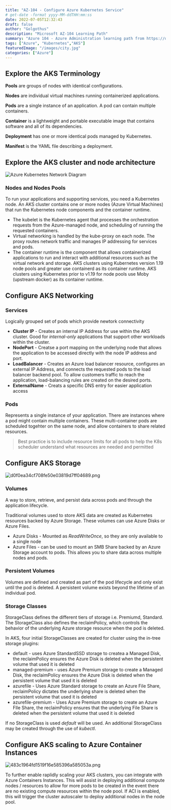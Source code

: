 ```yaml
---
title: "AZ-104 - Configure Azure Kubernetes Service"
# get-date -format yyyy-MM-ddTHH:mm:ss
date: 2022-07-05T12:32:43
draft: false
author: "Golgothus"
description: "Microsoft AZ-104 Learning Path"
summary: "Azure 104 - Azure Administration learning path from https://docs.microsoft.com/en-us/learn/certifications/exams/az-104"
tags: ["Azure", "Kubernetes","AKS"]
featuredImage: "/images/city.jpg"
categories: ["Azure"]
---
```


## Explore the AKS Terminology
**Pools** are groups of nodes with identical configurations.

**Nodes** are individual virtual machines running containerized applications.

**Pods** are a single instance of an application. A pod can contain multiple containers.

**Container** is a lightweight and portable executable image that contains software and all of its dependencies.

**Deployment** has one or more identical pods managed by Kubernetes.

**Manifest** is the YAML file describing a deployment.

## Explore the AKS cluster and node architecture
![Azure Kubernetes Network Diagram](../_resources/e49796a80738ad5d6e75f2f475b746d5-1.png)

### Nodes and Nodes Pools

To run your applications and supporting services, you need a Kubernetes node. An AKS cluster contains one or more nodes (Azure Virtual Machines) that run the Kubernetes node components and the container runtime.

- The kubelet is the Kubernetes agent that processes the orchestration requests from the Azure-managed node, and scheduling of running the requested containers.
- Virtual networking is handled by the kube-proxy on each node. The proxy routes network traffic and manages IP addressing for services and pods.
- The container runtime is the component that allows containerized applications to run and interact with additional resources such as the virtual network and storage. AKS clusters using Kubernetes version 1.19 node pools and greater use containerd as its container runtime. AKS clusters using Kubernetes prior to v1.19 for node pools use Moby (upstream docker) as its container runtime.

## Configure AKS Networking

### Services
Logically grouped set of pods which provide newtork connectivity

- **Cluster IP** - Creates an internal IP Address for use within the AKS cluster. Good for *internal-only* applications that support other workloads within the cluster.
- **NodePort** - Creatse a port mapping on the underlying node that allows the application to be accessed directly with the node IP address and port.
- **LoadBalancer** - Creates an Azure load balancer resource, configures an external IP Address, and connects the requested pods to the load balancer backend pool. To allow customers traffic to reach the application, load-balancing rules are created on the desired ports.
- **ExternalName** - Creats a specific DNS entry for easier application access

### Pods
Represents a single instance of your application. There are instances where a pod might contain multiple containers. These multi-container pods are scheduled togehter on the same node, and allow containers to share related resources.

> Best practice is to include resource limits for all pods to help the K8s scheduler understand what resources are needed and permitted

## Configure AKS Storage

![d0f0ea34cf708fe50e03819d7ff04689.png](../_resources/d0f0ea34cf708fe50e03819d7ff04689-1.png)

### Volumes
A way to store, retrieve, and persist data across pods and through the application lifecycle.

Traditional volumes used to store AKS data are created as Kubernetes resources backed by Azure Storage. These volumes can use Azure Disks or Azure Files.

- Azure Disks - Mounted as *ReadWriteOnce*, so they are only available to a single node
- Azure Files - can be used to mount an SMB Share backed by an Azure Storage account to pods. This allows you to share data across multiple nodes and pods.

### Persistent Volumes
Volumes are defined and created as part of the pod lifecycle and only exist until the pod is deleted. A persistent volume exists beyond the lifetime of an individual pod.

### Storage Classes
StorageClass defines the different tiers of storage i.e. Premiumd, Standard. The StorageClass also defines the reclaimPolicy, which controls the behavior of the underlying Azure storage resource when the pod is deleted.

In AKS, four initial StorageClasses are created for cluster using the in-tree storage plugins:

- default - uses Azure StandardSSD storage to createa a Managed Disk, the reclaimPolicy ensures the Azure Disk is deleted when the persistent volume that used it is deleted
- managed-premium - uses Azure Premium storage to create a Managed Disk, the reclaimPolicy ensures the Azure Disk is deleted when the persistent volume that used it is deleted
- azurefile - Uses Azure Standard storage to create an Azure File Share, reclaimPolicy dictates the underlying share is deleted when the persistent volume that used it is deleted
- azurefile-premium - Uses Azure Premium storage to create an Azure FIle Share, the reclaimPolicy ensures that the underlying File Share is deleted when the persistent volume that used it is deleted

If no StorageClass is used _default_ will be used. An additional StorageClass may be created through the use of _kubectl_.

## Configure AKS scaling to Azure Container Instances

![483c1964fd1519f16e585396a585053a.png](../_resources/483c1964fd1519f16e585396a585053a-1.png)

To further enable raplidly scaling your AKS clusters, you can integrate with Azure Containers Instances. This will assist in deploying additional compute nodes / resources to allow for more pods to be created in the event there are no existing  compute resources within the node pool. If ACI is enabled, this will trigger the cluster autoscaler to deploy additional nodes in the node pool.
